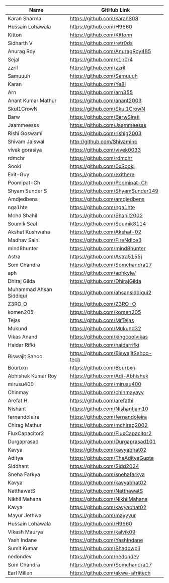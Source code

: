 | Name               | GitHub Link                     |
| ------------------ | ------------------------------- |
| Karan Sharma       | https://github.com/karanS08     |
| Hussain Lohawala   | https://github.com/H9660        |
| Kitton             | https://github.com/Kittonn      |
| Sidharth V         | https://github.com/retr0ds      |
| Anurag Roy         | https://github.com/AnuragRoy485 |
| Sejal              | https://github.com/k1n0r4       |
| zzril              | https://github.com/zzril        |
| Samuuuh            | https://github.com/Samuuuh      |
| Karan              | https://github.com/Ye8i         |
| Arn                | https://github.com/arn355       |
| Anant Kumar Mathur | https://github.com/anant2003    |
| Skul1CrowN         | https://github.com/Skul1CrowN   |
| Barw               | https://github.com/BarwSirati   |
| Jaammeesss         | https://github.com/Jaammeesss   |
| Rishi Goswami      | https://github.com/rishig2003   |
| Shivam Jaiswal     | http://github.com/Shivaminc     |
| vivek gorasiya     | https://github.com/vivek0033    |
| rdmchr             | https://github.com/rdmchr       |
| Sooki              | https://github.com/0xSooki      |
| Exit-Guy           | https://github.com/exithere     |
| Poomipat-Ch        | https://github.com/Poomipat-Ch  |
| Shyam Sunder S     | https://github.com/ShyamSunder149|
| Amdjedbens | https://github.com/amdjedbens |
| nga1hte | https://github.com/nga1hte |
| Mohd Shahil | https://github.com/Shahil2002 |
| Soumik Seal | https://github.com/Soumik8114 |
| Akshat Kushwaha | https://github.com/Akshat-02 |
| Madhav Saini       | https://github.com/FireNdIce3 |
| mind8hunter | https://github.com/mind8hunter |
| Astra       | https://github.com/Astra5155j  |
| Som Chandra | https://github.com/Somchandra17 |
| aph | https://github.com/aphkyle/ |
| Dhiraj Gilda | https://github.com/DhirajGilda |
|Muhammad Ahsan Siddiqui| https://github.com/ahsansiddiqui2|
| Z3RO_O             | https://github.com/Z3RO-O       |
| komen205             | https://github.com/komen205       |
| Tejas             | https://github.com/MrTejas       |
| Mukund            | https://github.com/Mukund32      |
| Vikas Anand            | https://github.com/kingcoolvikas      |
| Haidar Rifki | https://github.com/haidarrifki |
| Biswajit Sahoo | https://github.com/BiswajitSahoo-tech |
| Bourbxn          | https://github.com/Bourbxn |
| Abhishek Kumar Roy | https://github.com/Adi-Abhishek |
| mirusu400 | https://github.com/mirusu400 |
| Chinmay | https://github.com/chinmayayy |
| Arefat H. | https://github.com/arefathi | 
| Nishant | https://github.com/Nishantjain10 |
| fernandoleira | https://github.com/fernandoleira |
| Chirag Mathur            | https://github.com/mchirag2002      |
| FluxCapacitor2          | https://github.com/FluxCapacitor2     |
| Durgaprasad | https://github.com/Durgaprasad101 |
| Kavya | https://github.com/kavyabhat02 | 
| Aditya | https://github.com/TheAdityaGupta   |
| Siddhant | https://github.com/Sidd2024 |
| Sneha Farkya | https://github.com/snehafarkya |
| Kavya | https://github.com/kavyabhat02 | 
| NatthawatS | https://github.com/NatthawatS | 
| Nikhil Mahana | https://github.com/NikhilMahana |
| Kavya | https://github.com/kavyabhat02 |
| Mayur Jethwa | https://github.com/mayyyur |
| Hussain Lohawala   | https://github.com/H9660|
| Vikash Maurya | https://github.com/kalvik09 |
| Yash Indane | https://github.com/YashIndane |
| Sumit Kumar | https://github.com/Shadowpii |
| nedondev   | https://github.com/nedondev |
| Som Chandra | https://github.com/Somchandra17 |
| Earl Millen | https://github.com/akwe-afriitech |
